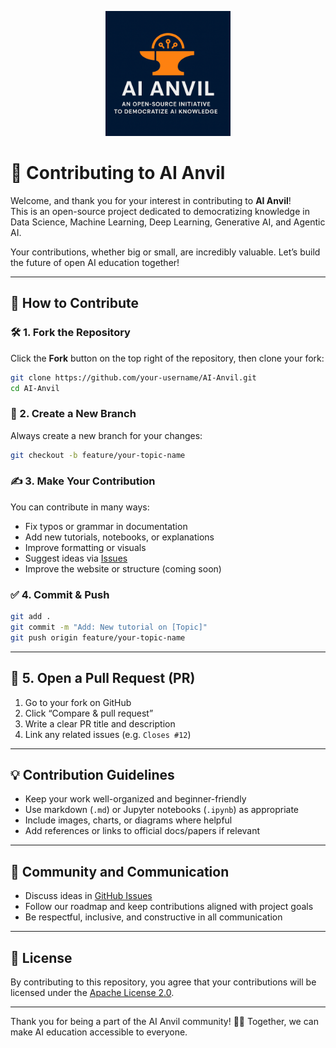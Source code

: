 
<p align="center">
  <img src="logo_2.png" alt="AI Anvil Logo" width="200"/>
</p>

# 🤝 Contributing to AI Anvil

Welcome, and thank you for your interest in contributing to **AI Anvil**!  
This is an open-source project dedicated to democratizing knowledge in Data Science, Machine Learning, Deep Learning, Generative AI, and Agentic AI.

Your contributions, whether big or small, are incredibly valuable. Let’s build the future of open AI education together!

---

## 📌 How to Contribute

### 🛠️ 1. Fork the Repository
Click the **Fork** button on the top right of the repository, then clone your fork:

```bash
git clone https://github.com/your-username/AI-Anvil.git
cd AI-Anvil
````

### 🌱 2. Create a New Branch

Always create a new branch for your changes:

```bash
git checkout -b feature/your-topic-name
```

### ✍️ 3. Make Your Contribution

You can contribute in many ways:

* Fix typos or grammar in documentation
* Add new tutorials, notebooks, or explanations
* Improve formatting or visuals
* Suggest ideas via [Issues](https://github.com/yourusername/AI-Anvil/issues)
* Improve the website or structure (coming soon)

### ✅ 4. Commit & Push

```bash
git add .
git commit -m "Add: New tutorial on [Topic]"
git push origin feature/your-topic-name
```

---

## 🚀 5. Open a Pull Request (PR)

1. Go to your fork on GitHub
2. Click “Compare & pull request”
3. Write a clear PR title and description
4. Link any related issues (e.g. `Closes #12`)

---

## 💡 Contribution Guidelines

* Keep your work well-organized and beginner-friendly
* Use markdown (`.md`) or Jupyter notebooks (`.ipynb`) as appropriate
* Include images, charts, or diagrams where helpful
* Add references or links to official docs/papers if relevant

---

## 💬 Community and Communication

* Discuss ideas in [GitHub Issues](https://github.com/yourusername/AI-Anvil/issues)
* Follow our roadmap and keep contributions aligned with project goals
* Be respectful, inclusive, and constructive in all communication

---

## 📜 License

By contributing to this repository, you agree that your contributions will be licensed under the [Apache License 2.0](LICENSE).

---

Thank you for being a part of the AI Anvil community! 🧠🔨
Together, we can make AI education accessible to everyone.

```

